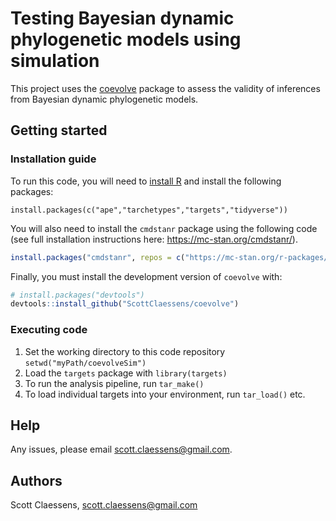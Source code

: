 # Testing Bayesian dynamic phylogenetic models using simulation

This project uses the [coevolve](https://github.com/ScottClaessens/coevolve)
package to assess the validity of inferences from Bayesian dynamic phylogenetic
models.

## Getting started

### Installation guide

To run this code, you will need to [install R](https://www.r-project.org/) and
install the following packages:

```
install.packages(c("ape","tarchetypes","targets","tidyverse"))
```

You will also need to install the `cmdstanr` package using the following code
(see full installation instructions here: <https://mc-stan.org/cmdstanr/>).

``` r
install.packages("cmdstanr", repos = c("https://mc-stan.org/r-packages/", getOption("repos")))
```

Finally, you must install the development version of `coevolve` with:

``` r
# install.packages("devtools")
devtools::install_github("ScottClaessens/coevolve")
```

### Executing code

1. Set the working directory to this code repository `setwd("myPath/coevolveSim")`
2. Load the `targets` package with `library(targets)`
3. To run the analysis pipeline, run `tar_make()`
4. To load individual targets into your environment, run `tar_load()` etc.

## Help

Any issues, please email scott.claessens@gmail.com.

## Authors

Scott Claessens, scott.claessens@gmail.com
